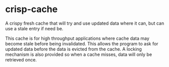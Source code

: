 # crisp-cache
A crispy fresh cache that will try and use updated data where it can, but can use a stale entry if need be.

This cache is for high throughput applications where cache data may become stale before being invalidated. This allows
the program to ask for updated data before the data is evicted from the cache. A locking mechanism is also provided so 
when a cache misses, data will only be retrieved once.